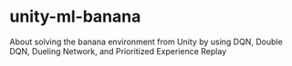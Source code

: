 # unity-ml-banana
About solving the banana environment from Unity by using DQN, Double DQN, Dueling Network, and Prioritized Experience Replay
